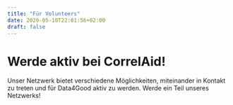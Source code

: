 ```yaml
---
title: "Für Volunteers"
date: 2020-05-10T22:01:56+02:00
draft: false
---
```



# Werde aktiv bei CorrelAid!

Unser Netzwerk bietet verschiedene Möglichkeiten, miteinander in Kontakt zu treten und für Data4Good aktiv zu werden. Werde ein Teil unseres Netzwerks!


